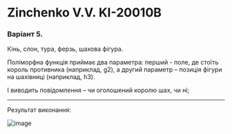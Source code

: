 # Zinchenko V.V. KI-20010B

### Варіант 5.

Кінь, слон, тура, ферзь, шахова фігура. 

Поліморфна функція приймає два параметра: перший - поле, де стоїть король противника (наприклад, g2), а другий параметр – позиція фігури на шахівниці (наприклад, h3).

І виводить повідомлення – чи оголошений королю шах, чи ні;

---

Результат виконання:

![image](https://user-images.githubusercontent.com/75172188/187083604-8a1c317a-6803-4f48-aa44-20215f3cfddd.png)
